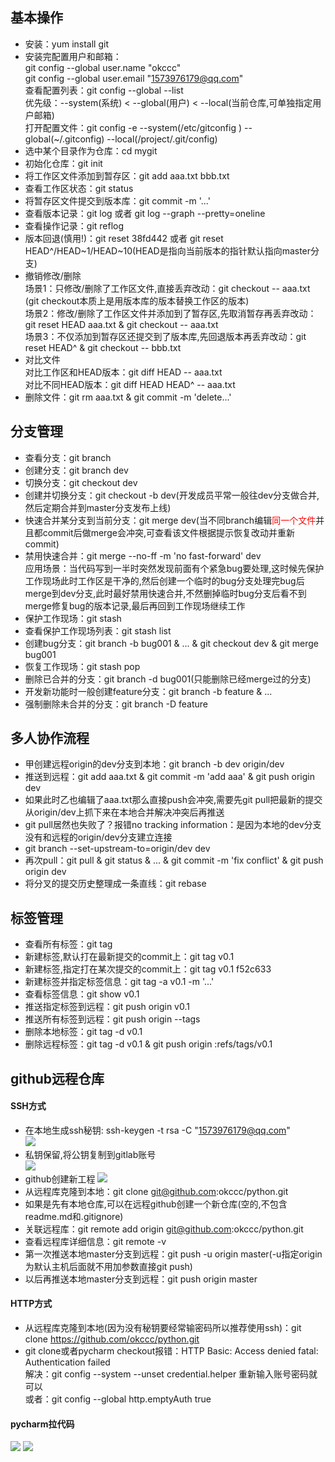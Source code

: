 ## 基本操作
- 安装：yum install git
- 安装完配置用户和邮箱：  
git config --global user.name "okccc"  
git config --global user.email "1573976179@qq.com"  
查看配置列表：git config --global --list  
优先级：--system(系统) < --global(用户) < --local(当前仓库,可单独指定用户邮箱)       
打开配置文件：git config -e --system(/etc/gitconfig ) --global(~/.gitconfig) --local(/project/.git/config)  
- 选中某个目录作为仓库：cd mygit
- 初始化仓库：git init
- 将工作区文件添加到暂存区：git add aaa.txt bbb.txt 
- 查看工作区状态：git status
- 将暂存区文件提交到版本库：git commit -m '...'  
- 查看版本记录：git log 或者 git log --graph --pretty=oneline
- 查看操作记录：git reflog
- 版本回退(慎用!)：git reset 38fd442 或者 git reset HEAD^/HEAD~1/HEAD~10(HEAD是指向当前版本的指针默认指向master分支)
- 撤销修改/删除  
场景1：只修改/删除了工作区文件,直接丢弃改动：git checkout -- aaa.txt  (git checkout本质上是用版本库的版本替换工作区的版本)  
场景2：修改/删除了工作区文件并添加到了暂存区,先取消暂存再丢弃改动：git reset HEAD aaa.txt & git checkout -- aaa.txt  
场景3：不仅添加到暂存区还提交到了版本库,先回退版本再丢弃改动：git reset HEAD^ & git checkout -- bbb.txt
- 对比文件  
对比工作区和HEAD版本：git diff HEAD -- aaa.txt  
对比不同HEAD版本：git diff HEAD HEAD^ -- aaa.txt
- 删除文件：git rm aaa.txt & git commit -m 'delete...'
## 分支管理
- 查看分支：git branch
- 创建分支：git branch dev
- 切换分支：git checkout dev
- 创建并切换分支：git checkout -b dev(开发成员平常一般往dev分支做合并,然后定期合并到master分支发布上线)
- 快速合并某分支到当前分支：git merge dev(当不同branch编辑<font color=red>同一个文件</font>并且都commit后做merge会冲突,可查看该文件根据提示恢复改动并重新commit)
- 禁用快速合并：git merge --no-ff -m 'no fast-forward' dev  
应用场景：当代码写到一半时突然发现前面有个紧急bug要处理,这时候先保护工作现场此时工作区是干净的,然后创建一个临时的bug分支处理完bug后merge到dev分支,此时最好禁用快速合并,不然删掉临时bug分支后看不到merge修复bug的版本记录,最后再回到工作现场继续工作  
- 保护工作现场：git stash  
- 查看保护工作现场列表：git stash list  
- 创建bug分支：git branch -b bug001 & ... & git checkout dev & git merge bug001 
- 恢复工作现场：git stash pop  
- 删除已合并的分支：git branch -d bug001(只能删除已经merge过的分支)
- 开发新功能时一般创建feature分支：git branch -b feature & ...
- 强制删除未合并的分支：git branch -D feature
## 多人协作流程
- 甲创建远程origin的dev分支到本地：git branch -b dev origin/dev
- 推送到远程：git add aaa.txt & git commit -m 'add aaa' & git push origin dev
- 如果此时乙也编辑了aaa.txt那么直接push会冲突,需要先git pull把最新的提交从origin/dev上抓下来在本地合并解决冲突后再推送
- git pull居然也失败了？报错no tracking information：是因为本地的dev分支没有和远程的origin/dev分支建立连接
- git branch --set-upstream-to=origin/dev dev
- 再次pull：git pull & git status & ... & git commit -m 'fix conflict' & git push origin dev
- 将分叉的提交历史整理成一条直线：git rebase
## 标签管理
- 查看所有标签：git tag
- 新建标签,默认打在最新提交的commit上：git tag v0.1
- 新建标签,指定打在某次提交的commit上：git tag v0.1 f52c633
- 新建标签并指定标签信息：git tag -a v0.1 -m '...'
- 查看标签信息：git show v0.1
- 推送指定标签到远程：git push origin v0.1
- 推送所有标签到远程：git push origin --tags
- 删除本地标签：git tag -d v0.1
- 删除远程标签：git tag -d v0.1 & git push origin :refs/tags/v0.1
## github远程仓库
#### SSH方式
- 在本地生成ssh秘钥: ssh-keygen -t rsa -C "1573976179@qq.com"  
![](images/git/ssh生成秘钥.png)
- 私钥保留,将公钥复制到gitlab账号  
![](images/git/将本地秘钥copy到gitlab账号.png)  
- github创建新工程
![](images/git/github创建新工程.png)
- 从远程库克隆到本地：git clone git@github.com:okccc/python.git
- 如果是先有本地仓库,可以在远程github创建一个新仓库(空的,不包含readme.md和.gitignore)
- 关联远程库：git remote add origin git@github.com:okccc/python.git
- 查看远程库详细信息：git remote -v
- 第一次推送本地master分支到远程：git push -u origin master(-u指定origin为默认主机后面就不用加参数直接git push)
- 以后再推送本地master分支到远程：git push origin master
#### HTTP方式
- 从远程库克隆到本地(因为没有秘钥要经常输密码所以推荐使用ssh)：git clone https://github.com/okccc/python.git 
- git clone或者pycharm checkout报错：HTTP Basic: Access denied fatal: Authentication failed  
解决：git config --system --unset credential.helper 重新输入账号密码就可以  
或者：git config --global http.emptyAuth true
#### pycharm拉代码
![](images/git/pycharm从gitlab拉代码(ssh).png)
![](images/git/pycharm从gitlab拉代码(http).png)



  

